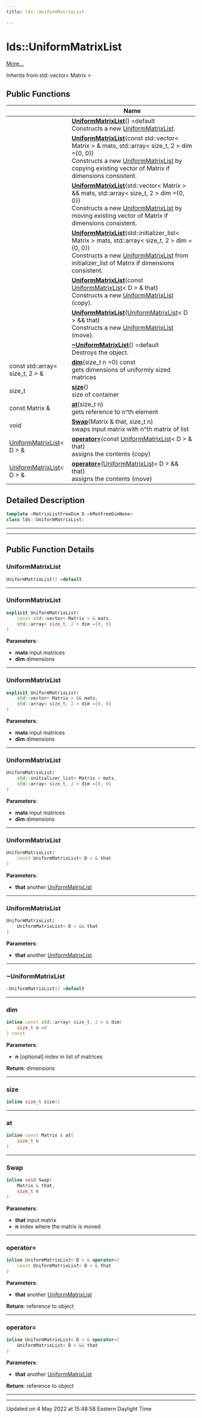 ```yaml
---
title: lds::UniformMatrixList

---
```


# lds::UniformMatrixList



 [More...](#detailed-description)

Inherits from std::vector< Matrix >

## Public Functions

|                | Name           |
| -------------- | -------------- |
| | **[UniformMatrixList](/lds-ctrl-est/docs/api/classes/classlds_1_1uniformmatrixlist/#function-uniformmatrixlist)**() =default<br>Constructs a new [UniformMatrixList](/lds-ctrl-est/docs/api/classes/classlds_1_1uniformmatrixlist/).  |
| | **[UniformMatrixList](/lds-ctrl-est/docs/api/classes/classlds_1_1uniformmatrixlist/#function-uniformmatrixlist)**(const std::vector< Matrix > & mats, std::array< size_t, 2 > dim ={0, 0})<br>Constructs a new [UniformMatrixList](/lds-ctrl-est/docs/api/classes/classlds_1_1uniformmatrixlist/) by copying existing vector of Matrix if dimensions consistent.  |
| | **[UniformMatrixList](/lds-ctrl-est/docs/api/classes/classlds_1_1uniformmatrixlist/#function-uniformmatrixlist)**(std::vector< Matrix > && mats, std::array< size_t, 2 > dim ={0, 0})<br>Constructs a new [UniformMatrixList](/lds-ctrl-est/docs/api/classes/classlds_1_1uniformmatrixlist/) by moving existing vector of Matrix if dimensions consistent.  |
| | **[UniformMatrixList](/lds-ctrl-est/docs/api/classes/classlds_1_1uniformmatrixlist/#function-uniformmatrixlist)**(std::initializer_list< Matrix > mats, std::array< size_t, 2 > dim ={0, 0})<br>Constructs a new [UniformMatrixList](/lds-ctrl-est/docs/api/classes/classlds_1_1uniformmatrixlist/) from initializer_list of Matrix if dimensions consistent.  |
| | **[UniformMatrixList](/lds-ctrl-est/docs/api/classes/classlds_1_1uniformmatrixlist/#function-uniformmatrixlist)**(const [UniformMatrixList](/lds-ctrl-est/docs/api/classes/classlds_1_1uniformmatrixlist/)< D > & that)<br>Constructs a new [UniformMatrixList](/lds-ctrl-est/docs/api/classes/classlds_1_1uniformmatrixlist/) (copy).  |
| | **[UniformMatrixList](/lds-ctrl-est/docs/api/classes/classlds_1_1uniformmatrixlist/#function-uniformmatrixlist)**([UniformMatrixList](/lds-ctrl-est/docs/api/classes/classlds_1_1uniformmatrixlist/)< D > && that)<br>Constructs a new [UniformMatrixList](/lds-ctrl-est/docs/api/classes/classlds_1_1uniformmatrixlist/) (move).  |
| | **[~UniformMatrixList](/lds-ctrl-est/docs/api/classes/classlds_1_1uniformmatrixlist/#function-~uniformmatrixlist)**() =default<br>Destroys the object.  |
| const std::array< size_t, 2 > & | **[dim](/lds-ctrl-est/docs/api/classes/classlds_1_1uniformmatrixlist/#function-dim)**(size_t n =0) const<br>gets dimensions of uniformly sized matrices  |
| size_t | **[size](/lds-ctrl-est/docs/api/classes/classlds_1_1uniformmatrixlist/#function-size)**()<br>size of container  |
| const Matrix & | **[at](/lds-ctrl-est/docs/api/classes/classlds_1_1uniformmatrixlist/#function-at)**(size_t n)<br>gets reference to n^th element  |
| void | **[Swap](/lds-ctrl-est/docs/api/classes/classlds_1_1uniformmatrixlist/#function-swap)**(Matrix & that, size_t n)<br>swaps input matrix with n^th matrix of list  |
| [UniformMatrixList](/lds-ctrl-est/docs/api/classes/classlds_1_1uniformmatrixlist/)< D > & | **[operator=](/lds-ctrl-est/docs/api/classes/classlds_1_1uniformmatrixlist/#function-operator=)**(const [UniformMatrixList](/lds-ctrl-est/docs/api/classes/classlds_1_1uniformmatrixlist/)< D > & that)<br>assigns the contents (copy)  |
| [UniformMatrixList](/lds-ctrl-est/docs/api/classes/classlds_1_1uniformmatrixlist/)< D > & | **[operator=](/lds-ctrl-est/docs/api/classes/classlds_1_1uniformmatrixlist/#function-operator=)**([UniformMatrixList](/lds-ctrl-est/docs/api/classes/classlds_1_1uniformmatrixlist/)< D > && that)<br>assigns the contents (move)  |

## Detailed Description

```cpp
template <MatrixListFreeDim D =kMatFreeDimNone>
class lds::UniformMatrixList;
```


---
---
## Public Function Details

### **UniformMatrixList**

```cpp
UniformMatrixList() =default
```



---
### **UniformMatrixList**

```cpp
explicit UniformMatrixList(
    const std::vector< Matrix > & mats,
    std::array< size_t, 2 > dim ={0, 0}
)
```



**Parameters**:

  * **mats** input matrices 
  * **dim** dimensions 


---
### **UniformMatrixList**

```cpp
explicit UniformMatrixList(
    std::vector< Matrix > && mats,
    std::array< size_t, 2 > dim ={0, 0}
)
```



**Parameters**:

  * **mats** input matrices 
  * **dim** dimensions 


---
### **UniformMatrixList**

```cpp
UniformMatrixList(
    std::initializer_list< Matrix > mats,
    std::array< size_t, 2 > dim ={0, 0}
)
```



**Parameters**:

  * **mats** input matrices 
  * **dim** dimensions 


---
### **UniformMatrixList**

```cpp
UniformMatrixList(
    const UniformMatrixList< D > & that
)
```



**Parameters**:

  * **that** another [UniformMatrixList](/lds-ctrl-est/docs/api/classes/classlds_1_1uniformmatrixlist/)


---
### **UniformMatrixList**

```cpp
UniformMatrixList(
    UniformMatrixList< D > && that
)
```



**Parameters**:

  * **that** another [UniformMatrixList](/lds-ctrl-est/docs/api/classes/classlds_1_1uniformmatrixlist/)


---
### **~UniformMatrixList**

```cpp
~UniformMatrixList() =default
```



---
### **dim**

```cpp
inline const std::array< size_t, 2 > & dim(
    size_t n =0
) const
```



**Parameters**:

  * **n** [optional] index in list of matrices


**Return**: dimensions 

---
### **size**

```cpp
inline size_t size()
```



---
### **at**

```cpp
inline const Matrix & at(
    size_t n
)
```



---
### **Swap**

```cpp
inline void Swap(
    Matrix & that,
    size_t n
)
```



**Parameters**:

  * **that** input matrix 
  * **n** index where the matrix is moved 


---
### **operator=**

```cpp
inline UniformMatrixList< D > & operator=(
    const UniformMatrixList< D > & that
)
```



**Parameters**:

  * **that** another [UniformMatrixList](/lds-ctrl-est/docs/api/classes/classlds_1_1uniformmatrixlist/)


**Return**: reference to object 

---
### **operator=**

```cpp
inline UniformMatrixList< D > & operator=(
    UniformMatrixList< D > && that
)
```



**Parameters**:

  * **that** another [UniformMatrixList](/lds-ctrl-est/docs/api/classes/classlds_1_1uniformmatrixlist/)


**Return**: reference to object 

---


-------------------------------

Updated on  4 May 2022 at 15:48:58 Eastern Daylight Time
